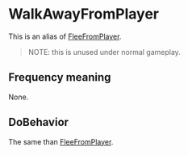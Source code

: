 # WalkAwayFromPlayer
This is an alias of [FleeFromPlayer](FleeFromPlayer.md).

> NOTE: this is unused under normal gameplay.

## Frequency meaning
None.

## DoBehavior
The same than [FleeFromPlayer](FleeFromPlayer.md).
